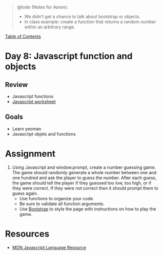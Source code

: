 > @todo (Notes for Aaron):
> - We didn't get a chance to talk about bootstrap or objects.
> - In class example: create a function that returns a random number within an arbitrary range.

[Table of Contents](/README.md)

# Day 8: Javascript function and objects

## Review
- Javascript functions
- [Javascript worksheet](/day-8/in-class/README.md)

## Goals
- Learn yeoman
- Javascript objets and functions

# Assignment
1. Using Javascript and window.prompt, create a number guessing game. The game should randomly generate a whole number between one and one hundred and ask the player to guess the number. After each guess, the game should tell the player if they guessed too low, too high, or if they were correct. If they were not correct then it should prompt them to guess again.
	- Use functions to organize your code.
	- Be sure to validate all function arguments.
	- Use [Bootstrap](http://getbootstrap.com) to style the page with instructions on how to play the game.

# Resources
- [MDN Javascript Language Resource](https://developer.mozilla.org/en-US/docs/Web/JavaScript/Language_Resources)